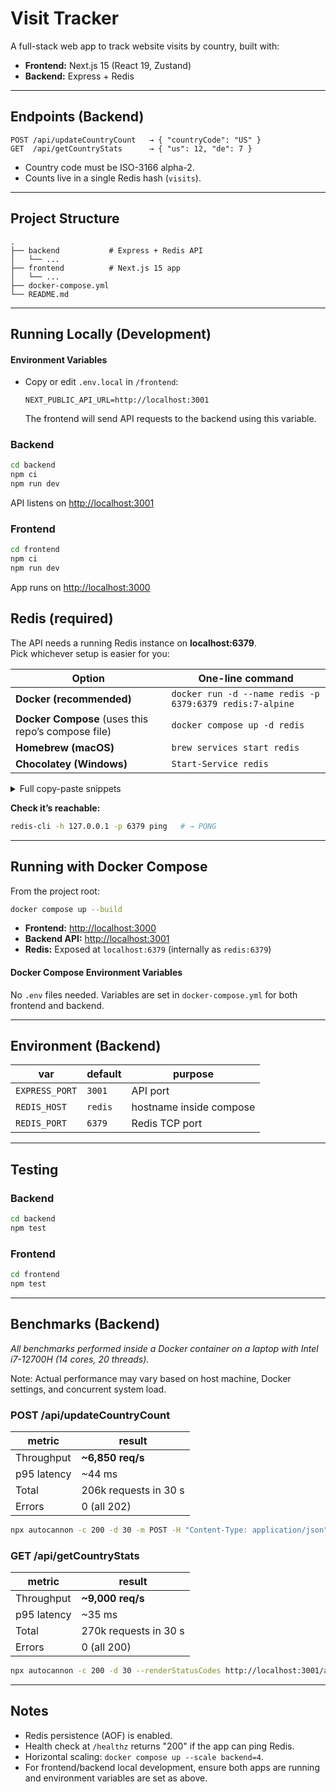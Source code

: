 # Visit Tracker

A full-stack web app to track website visits by country, built with:

- **Frontend:** Next.js 15 (React 19, Zustand)
- **Backend:** Express + Redis

---

## Endpoints (Backend)

```
POST /api/updateCountryCount   → { "countryCode": "US" }
GET  /api/getCountryStats      → { "us": 12, "de": 7 }
```

- Country code must be ISO-3166 alpha-2.
- Counts live in a single Redis hash (`visits`).

---

## Project Structure

```
.
├── backend           # Express + Redis API
│   └── ...
├── frontend          # Next.js 15 app
│   └── ...
├── docker-compose.yml
└── README.md
```

---

## Running Locally (Development)

#### Environment Variables

- Copy or edit `.env.local` in `/frontend`:
  
  ```
  NEXT_PUBLIC_API_URL=http://localhost:3001
  ```
  The frontend will send API requests to the backend using this variable.

### Backend

```bash
cd backend
npm ci
npm run dev
```

API listens on <http://localhost:3001>

### Frontend

```bash
cd frontend
npm ci
npm run dev
```

App runs on <http://localhost:3000>

## Redis (required)

The API needs a running Redis instance on **localhost:6379**.  
Pick whichever setup is easier for you:

| Option | One-line command |
|--------|------------------|
| **Docker (recommended)** | `docker run -d --name redis -p 6379:6379 redis:7-alpine` |
| **Docker Compose** (uses this repo’s compose file) | `docker compose up -d redis` |
| **Homebrew (macOS)** | `brew services start redis` |
| **Chocolatey (Windows)** | `Start-Service redis` |

<details>
<summary>Full copy-paste snippets</summary>

```bash
# Docker (run in background, AOF disabled for brevity)
docker run -d --name redis -p 6379:6379 redis:7-alpine
```

```bash
# Docker Compose (only the redis service)
docker compose up -d redis
```

```bash
# macOS Homebrew (installs & starts service)
brew install redis
brew services start redis
```

```powershell
# Windows Chocolatey
choco install redis-64
Start-Service redis
```
</details>

**Check it’s reachable:**

```bash
redis-cli -h 127.0.0.1 -p 6379 ping   # → PONG
```

---

## Running with Docker Compose

From the project root:

```bash
docker compose up --build
```

- **Frontend:** <http://localhost:3000>
- **Backend API:** <http://localhost:3001>
- **Redis:** Exposed at `localhost:6379` (internally as `redis:6379`)

#### Docker Compose Environment Variables

No `.env` files needed. Variables are set in `docker-compose.yml` for both frontend and backend.

---

## Environment (Backend)

| var            | default | purpose                 |
| -------------- | ------- | ----------------------- |
| `EXPRESS_PORT` | `3001`  | API port                |
| `REDIS_HOST`   | `redis` | hostname inside compose |
| `REDIS_PORT`   | `6379`  | Redis TCP port          |

---

## Testing

### Backend

```bash
cd backend
npm test
```

### Frontend

```bash
cd frontend
npm test
```

---

## Benchmarks (Backend)

*All benchmarks performed inside a Docker container on a laptop with Intel i7-12700H (14 cores, 20 threads).*

Note:
Actual performance may vary based on host machine, Docker settings, and concurrent system load.

### POST /api/updateCountryCount

| metric      | result                |
| ----------- | --------------------- |
| Throughput  | **~6,850 req/s**      |
| p95 latency | ~44 ms                |
| Total       | 206k requests in 30 s |
| Errors      | 0 (all 202)           |

```bash
npx autocannon -c 200 -d 30 -m POST -H "Content-Type: application/json" -b '{"countryCode":"US"}' --renderStatusCodes http://localhost:3001/api/updateCountryCount
```

### GET /api/getCountryStats

| metric      | result                |
| ----------- | --------------------- |
| Throughput  | **~9,000 req/s**      |
| p95 latency | ~35 ms                |
| Total       | 270k requests in 30 s |
| Errors      | 0 (all 200)           |

```bash
npx autocannon -c 200 -d 30 --renderStatusCodes http://localhost:3001/api/getCountryStats
```

---

## Notes

- Redis persistence (AOF) is enabled.
- Health check at `/healthz` returns "200" if the app can ping Redis.
- Horizontal scaling: `docker compose up --scale backend=4`.
- For frontend/backend local development, ensure both apps are running and environment variables are set as above.
